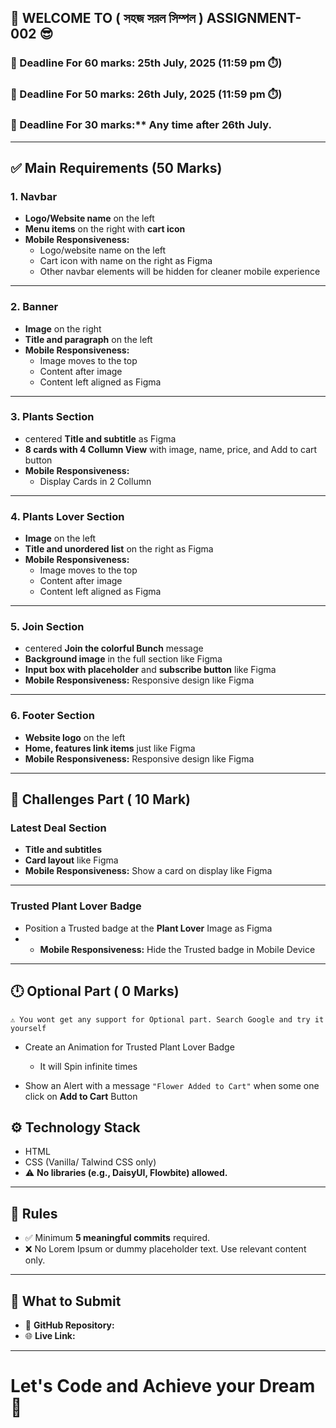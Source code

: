 ## 🌟 WELCOME TO ( সহজ সরল সিম্পল ) ASSIGNMENT-002 😎

### 📅 Deadline For 60 marks: 25th July, 2025 (11:59 pm ⏱️)

### 📅 Deadline For 50 marks: 26th July, 2025 (11:59 pm ⏱️)

### 📅 Deadline For 30 marks:\*\* Any time after 26th July.

---

## ✅ Main Requirements (50 Marks)

### 1. Navbar
- **Logo/Website name** on the left
- **Menu items** on the right with **cart icon**
- **Mobile Responsiveness:**
  - Logo/website name on the left
  - Cart icon with name on the right as Figma
  - Other navbar elements will be hidden for cleaner mobile experience

---

### 2. Banner

- **Image** on the right
- **Title and paragraph** on the left
- **Mobile Responsiveness:**
  - Image moves to the top
  - Content after image
  - Content left aligned as Figma

---

### 3. Plants Section

- centered **Title and subtitle** as Figma
- **8 cards with 4 Collumn View** with image, name, price, and Add to cart button
- **Mobile Responsiveness:**
  - Display Cards in 2 Collumn

---

### 4. Plants Lover Section

- **Image** on the left
- **Title and unordered list** on the right as Figma
- **Mobile Responsiveness:**
  - Image moves to the top
  - Content after image
  - Content left aligned as Figma

---

### 5. Join Section

- centered **Join the colorful Bunch** message
- **Background image** in the full section like Figma
- **Input box with placeholder** and **subscribe button** like Figma
- **Mobile Responsiveness:** Responsive design like Figma

---

### 6. Footer Section

- **Website logo** on the left
- **Home, features link items** just like Figma
- **Mobile Responsiveness:** Responsive design like Figma

---

## 🧪 Challenges Part ( 10 Mark)

### Latest Deal Section

- **Title and subtitles**
- **Card layout** like Figma
- **Mobile Responsiveness:** Show a card on display like Figma

---

### Trusted Plant Lover Badge

- Position a Trusted badge at the **Plant Lover** Image as Figma
- - **Mobile Responsiveness:** Hide the Trusted badge in Mobile Device

---

## 🕛 Optional Part ( 0 Marks)

`⚠️ You wont get any support for Optional part. Search Google and try it yourself`

- Create an Animation for Trusted Plant Lover Badge

  - It will Spin infinite times

- Show an Alert with a message `"Flower Added to Cart"` when some one click on **Add to Cart** Button

## ⚙️ Technology Stack

- HTML
- CSS (Vanilla/ Talwind CSS only)
- ⚠️ **No libraries (e.g., DaisyUI, Flowbite) allowed.**

---

## 📌 Rules

- ✅ Minimum **5 meaningful commits** required.
- ❌ No Lorem Ipsum or dummy placeholder text. Use relevant content only.

---

## 🔗 What to Submit

- 📂 **GitHub Repository:**
- 🌐 **Live Link:**

---

# Let's Code and Achieve your Dream 🎯
